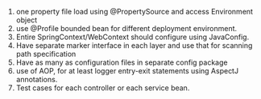 
1. one property file load using @PropertySource and access Environment object
2. use @Profile bounded bean for different deployment environment.
3. Entire SpringContext/WebContext should configure using JavaConfig.
4. Have separate marker interface in each layer and use that for scanning path specification
5. Have as many as configuration files in separate config package
6. use of AOP, for at least logger entry-exit statements using AspectJ annotations.
7. Test cases for each controller or each service bean.